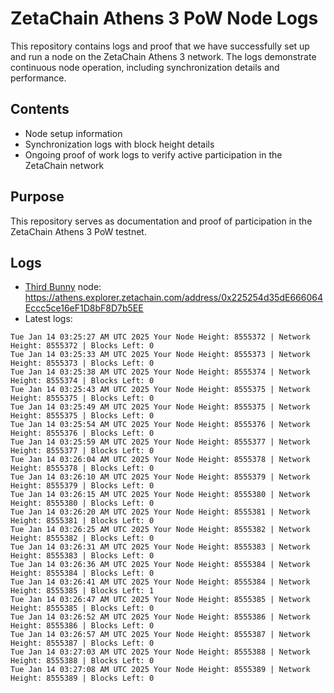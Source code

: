 # ZetaChain Athens 3 PoW Node Logs
This repository contains logs and proof that we have successfully set up and run a node on the ZetaChain Athens 3 network. The logs demonstrate continuous node operation, including synchronization details and performance.

## Contents
- Node setup information
- Synchronization logs with block height details
- Ongoing proof of work logs to verify active participation in the ZetaChain network

## Purpose
This repository serves as documentation and proof of participation in the ZetaChain Athens 3 PoW testnet.

## Logs

- [Third Bunny](https://thirdbunny.xyz/) node: https://athens.explorer.zetachain.com/address/0x225254d35dE666064Eccc5ce16eF1D8bF8D7b5EE
- Latest logs:
```
Tue Jan 14 03:25:27 AM UTC 2025 Your Node Height: 8555372 | Network Height: 8555372 | Blocks Left: 0
Tue Jan 14 03:25:33 AM UTC 2025 Your Node Height: 8555373 | Network Height: 8555373 | Blocks Left: 0
Tue Jan 14 03:25:38 AM UTC 2025 Your Node Height: 8555374 | Network Height: 8555374 | Blocks Left: 0
Tue Jan 14 03:25:43 AM UTC 2025 Your Node Height: 8555375 | Network Height: 8555375 | Blocks Left: 0
Tue Jan 14 03:25:49 AM UTC 2025 Your Node Height: 8555375 | Network Height: 8555375 | Blocks Left: 0
Tue Jan 14 03:25:54 AM UTC 2025 Your Node Height: 8555376 | Network Height: 8555376 | Blocks Left: 0
Tue Jan 14 03:25:59 AM UTC 2025 Your Node Height: 8555377 | Network Height: 8555377 | Blocks Left: 0
Tue Jan 14 03:26:04 AM UTC 2025 Your Node Height: 8555378 | Network Height: 8555378 | Blocks Left: 0
Tue Jan 14 03:26:10 AM UTC 2025 Your Node Height: 8555379 | Network Height: 8555379 | Blocks Left: 0
Tue Jan 14 03:26:15 AM UTC 2025 Your Node Height: 8555380 | Network Height: 8555380 | Blocks Left: 0
Tue Jan 14 03:26:20 AM UTC 2025 Your Node Height: 8555381 | Network Height: 8555381 | Blocks Left: 0
Tue Jan 14 03:26:25 AM UTC 2025 Your Node Height: 8555382 | Network Height: 8555382 | Blocks Left: 0
Tue Jan 14 03:26:31 AM UTC 2025 Your Node Height: 8555383 | Network Height: 8555383 | Blocks Left: 0
Tue Jan 14 03:26:36 AM UTC 2025 Your Node Height: 8555384 | Network Height: 8555384 | Blocks Left: 0
Tue Jan 14 03:26:41 AM UTC 2025 Your Node Height: 8555384 | Network Height: 8555385 | Blocks Left: 1
Tue Jan 14 03:26:47 AM UTC 2025 Your Node Height: 8555385 | Network Height: 8555385 | Blocks Left: 0
Tue Jan 14 03:26:52 AM UTC 2025 Your Node Height: 8555386 | Network Height: 8555386 | Blocks Left: 0
Tue Jan 14 03:26:57 AM UTC 2025 Your Node Height: 8555387 | Network Height: 8555387 | Blocks Left: 0
Tue Jan 14 03:27:03 AM UTC 2025 Your Node Height: 8555388 | Network Height: 8555388 | Blocks Left: 0
Tue Jan 14 03:27:08 AM UTC 2025 Your Node Height: 8555389 | Network Height: 8555389 | Blocks Left: 0
```
